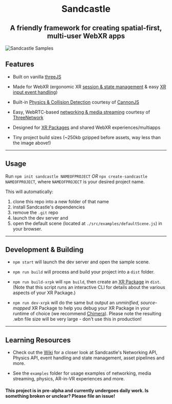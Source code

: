 <h1 align="center"> Sandcastle </h1>
<h2 align="center"> A friendly framework for creating spatial-first, multi-user WebXR apps </h2>

![Sandcastle Samples](./sandcastleprojects.png)

## Features

- Built on vanilla [threeJS](http://threejs.org/)

- Made for WebXR (ergonomic XR [session & state management](https://github.com/plutovr/sandcastle/wiki#webxr-general-1) & easy [XR input event handling](https://github.com/plutovr/sandcastle/wiki#webxr-input-1))

- Built-in [Physics & Collision Detection](https://github.com/plutovr/sandcastle/wiki#physics-1) courtesy of [CannonJS](http://www.cannonjs.org/)

- Easy, WebRTC-based [networking & media streaming](https://github.com/plutovr/sandcastle/wiki#networking-1) courtesy of [ThreeNetwork](https://github.com/takahirox/ThreeNetwork)

- Designed for [XR Packages](https://github.com/webaverse/xrpackage) and shared WebXR experiences/multiapps

- Tiny project build sizes (~250kb gzipped before assets, way less than the image above!)

---

## Usage

Run `npm init sandcastle NAMEOFPROJECT` _OR_ `npx create-sandcastle NAMEOFPROJECT`, where `NAMEOFPROJECT` is your desired project name.

This will automatically:

1. clone this repo into a new folder of that name
2. install Sandcastle's dependencies
3. remove the `.git` repo
4. launch the dev server and
5. open the default scene (located at `./src/examples/defaultScene.js`) in your browser.

---

## Development & Building

- `npm start` will launch the dev server and open the sample scene.

- `npm run build` will process and build your project into a `dist` folder.

- `npm run build-xrpk` will `npm build`, then create an [XR Package](https://github.com/webaverse/xrpackage) in `dist`. (Note that this script runs an interactive CLI for details about the various aspects of your XR Package.)

- `npm run dev-xrpk` will do the same but output an _unminified, source-mapped_ XR Package to help you debug your XR Package in your runtime of choice (we recommend [Chimera](https://chimera.pluto-api.com/)). Please note the resulting .wbn file size will be very large - don't use this in production!

---

## Learning Resources

- Check out the [Wiki](https://github.com/plutovr/sandcastle/wiki) for a closer look at Sandcastle's Networking API, Physics API, event handling and state management, asset pipelines and more.

- See the `examples` folder for usage examples of networking, media streaming, physics, AR-in-VR experiences and more.

#### This project is in pre-alpha and currently undergoes daily work. Is something broken or unclear? Please file an issue!
